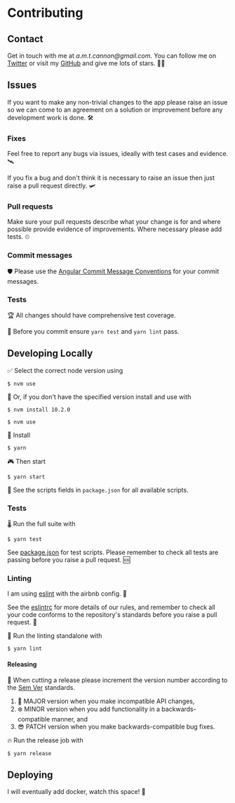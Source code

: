 # Contributing

## Contact

Get in touch with me at _a.m.t.cannon@gmail.com_. You can follow me on [Twitter](https://twitter.com/alexmcan) or visit my [GitHub](https://github.com/AlexanderCannon) and give me lots of stars. 🤩✨

## Issues
If you want to make any non-trivial changes to the app please raise an issue so we can come to an agreement on a solution or improvement before any development work is done. 🛠

### Fixes

Feel free to report any bugs via issues, ideally with test cases and evidence. 🛰

 If you fix a bug and don't think it is necessary to raise an issue then just raise a pull request directly. 🛩

### Pull requests
Make sure your pull requests describe what your change is for and where possible provide evidence of improvements. Where necessary please add tests. ⏲

### Commit messages
🛡 Please use the [Angular Commit Message Conventions](https://github.com/angular/angular.js/blob/master/DEVELOPERS.md#-git-commit-guidelines) for your commit messages.

### Tests

🏆 All changes should have comprehensive test coverage.

🥇 Before you commit ensure `yarn test` and `yarn lint` pass.

## Developing Locally

✅ Select the correct node version using
```
$ nvm use
```
💪 Or, if you don't have the specified version install and use with
```
$ nvm install 10.2.0

$ nvm use
```
🔧 Install
```
$ yarn
```
🎮 Then start
```
$ yarn start
```

🎁 See the scripts fields in `package.json` for all available scripts.

### Tests

🌡 Run the full suite with
```
$ yarn test
```

See [package.json](package.json) for test scripts. Please remember to check all tests are passing before you raise a pull request. 🆘

### Linting

I am using [eslint](https://eslint.org/) with the airbnb config. 🔬

See the [eslintrc](.eslintrc.js) for more details of our rules, and remember to check all your code conforms to the repository's standards before you raise a pull request. 🤖

🙌 Run the linting standalone with
```
$ yarn lint
```
#### Releasing

🤝 When cutting a release please increment the version number according to the [Sem Ver](https://semver.org/) standards.
1. 🍾 MAJOR version when you make incompatible API changes,
2. ❄️ MINOR version when you add functionality in a backwards-compatible manner, and
3. 😎 PATCH version when you make backwards-compatible bug fixes.

🔥 Run the release job with
```
$ yarn release
```


## Deploying

I will eventually add docker, watch this space! 👀
